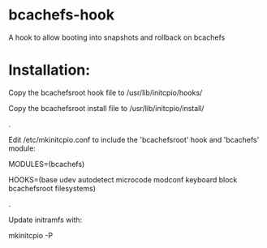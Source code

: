 # bcachefs-hook
A hook to allow booting into snapshots and rollback on bcachefs

# Installation:


Copy the bcachefsroot hook file to /usr/lib/initcpio/hooks/

Copy the bcachefsroot install file to /usr/lib/initcpio/install/

.

Edit /etc/mkinitcpio.conf to include the 'bcachefsroot' hook and 'bcachefs' module:

MODULES=(bcachefs)

HOOKS=(base udev autodetect microcode modconf keyboard block bcachefsroot filesystems)

.

Update initramfs with:

mkinitcpio -P

